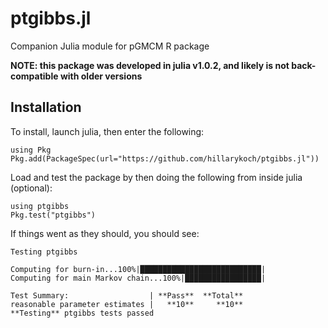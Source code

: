 # ptgibbs.jl

Companion Julia module for pGMCM R package

**NOTE: this package was developed in julia v1.0.2, and likely is not back-compatible with older versions**

## Installation

To install, launch julia, then enter the following:

```{julia}
using Pkg
Pkg.add(PackageSpec(url="https://github.com/hillarykoch/ptgibbs.jl"))
```

Load and test the package by then doing the following from inside julia (optional):
```{julia}
using ptgibbs
Pkg.test("ptgibbs")
```
If things went as they should, you should see:
```console
Testing ptgibbs

Computing for burn-in...100%|███████████████████████████|
Computing for main Markov chain...100%|█████████████████|

Test Summary:                  | **Pass**  **Total**
reasonable parameter estimates |   **10**     **10**
**Testing** ptgibbs tests passed
```
